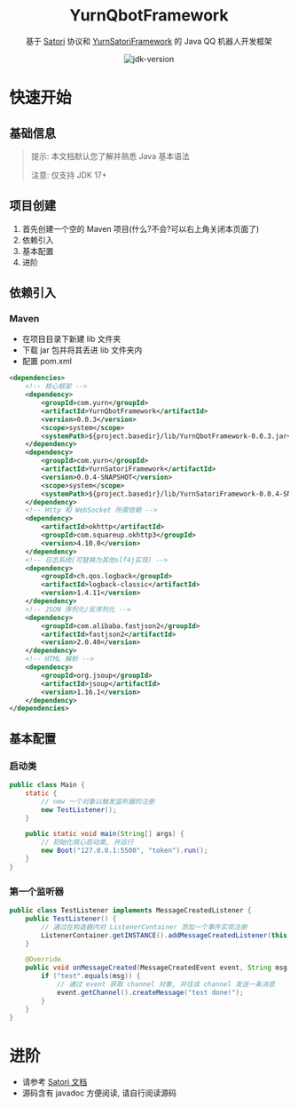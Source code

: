 <div align="center">

# YurnQbotFramework

基于 [Satori](https://satori.js.org/zh-CN/) 协议和 [YurnSatoriFramework](https://github.com/Nyayurn/YurnSatoriFramework) 的 Java QQ 机器人开发框架

<img src="https://img.shields.io/badge/JDK-17+-brightgreen.svg?style=flat-square" alt="jdk-version">

</div>

# 快速开始

## 基础信息

> 提示: 本文档默认您了解并熟悉 Java 基本语法
> 
> 注意: 仅支持 JDK 17+

## 项目创建

1. 首先创建一个空的 Maven 项目(什么?不会?可以右上角关闭本页面了)
2. 依赖引入
3. 基本配置
4. 进阶

## 依赖引入

### Maven

- 在项目目录下新建 lib 文件夹
- 下载 jar 包并将其丢进 lib 文件夹内
- 配置 pom.xml

```xml
<dependencies>
    <!-- 核心框架 -->
    <dependency>
        <groupId>com.yurn</groupId>
        <artifactId>YurnQbotFramework</artifactId>
        <version>0.0.3</version>
        <scope>system</scope>
        <systemPath>${project.basedir}/lib/YurnQbotFramework-0.0.3.jar</systemPath>
    </dependency>
    <dependency>
        <groupId>com.yurn</groupId>
        <artifactId>YurnSatoriFramework</artifactId>
        <version>0.0.4-SNAPSHOT</version>
        <scope>system</scope>
        <systemPath>${project.basedir}/lib/YurnSatoriFramework-0.0.4-SNAPSHOT.jar</systemPath>
    </dependency>
    <!-- Http 和 WebSocket 所需依赖 -->
    <dependency>
        <artifactId>okhttp</artifactId>
        <groupId>com.squareup.okhttp3</groupId>
        <version>4.10.0</version>
    </dependency>
    <!-- 日志系统(可替换为其他slf4j实现) -->
    <dependency>
        <groupId>ch.qos.logback</groupId>
        <artifactId>logback-classic</artifactId>
        <version>1.4.11</version>
    </dependency>
    <!-- JSON 序列化/反序列化 -->
    <dependency>
        <groupId>com.alibaba.fastjson2</groupId>
        <artifactId>fastjson2</artifactId>
        <version>2.0.40</version>
    </dependency>
    <!-- HTML 解析 -->
    <dependency>
        <groupId>org.jsoup</groupId>
        <artifactId>jsoup</artifactId>
        <version>1.16.1</version>
    </dependency>
</dependencies>
```

## 基本配置

### 启动类

```java
public class Main {
    static {
        // new 一个对象以触发监听器的注册
        new TestListener();
    }

    public static void main(String[] args) {
        // 初始化核心启动类, 并运行
        new Boot("127.0.0.1:5500", "token").run();
    }
}
```

### 第一个监听器

```java
public class TestListener implements MessageCreatedListener {
    public TestListener() {
        // 通过在构造器内对 ListenerContainer 添加一个事件实现注册
        ListenerContainer.getINSTANCE().addMessageCreatedListener(this);
    }

    @Override
    public void onMessageCreated(MessageCreatedEvent event, String msg) {
        if ("test".equals(msg)) {
            // 通过 event 获取 channel 对象, 并往该 channel 发送一条消息
            event.getChannel().createMessage("test done!");
        }
    }
}
```

# 进阶

- 请参考 [Satori 文档](https://satori.js.org/zh-CN/protocol)
- 源码含有 javadoc 方便阅读, 请自行阅读源码
